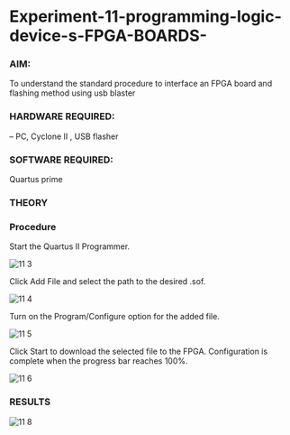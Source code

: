 # Experiment-11-programming-logic-device-s-FPGA-BOARDS-
 ### AIM:
 
 To understand the standard procedure to interface an FPGA board and flashing method using usb blaster 
 
### HARDWARE REQUIRED: 

– PC, Cyclone II , USB flasher

### SOFTWARE REQUIRED: 

Quartus prime

### THEORY 

### Procedure 

Start the Quartus II Programmer.

![11 3](https://user-images.githubusercontent.com/94154683/173989484-9db808a4-1d15-4dba-b5f3-5bc73a9477f8.png)


Click Add File and select the path to the desired .sof.

![11 4](https://user-images.githubusercontent.com/94154683/173989503-b2682114-806f-4495-9ecd-da6de4232654.png)


Turn on the Program/Configure option for the added file.

![11 5](https://user-images.githubusercontent.com/94154683/173989527-de8bcb69-8f86-4e81-afbe-5f2168e9d7fa.png)


Click Start to download the selected file to the FPGA. Configuration is complete when the progress bar reaches 100%.
 

![11 6](https://user-images.githubusercontent.com/94154683/173989538-1fb78fcd-4fa2-4c7c-9479-fb6bcdbd957c.png)





### RESULTS 

![11 8](https://user-images.githubusercontent.com/94154683/173989914-ac3c9191-3179-450d-bdae-b0d87d573dd4.jpeg)

